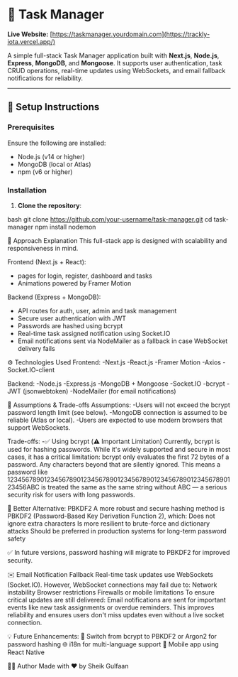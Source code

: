 # 📝 Task Manager

**Live Website:** [https://taskmanager.yourdomain.com](https://trackly-iota.vercel.app/)

A simple full-stack Task Manager application built with **Next.js**, **Node.js**, **Express**, **MongoDB**, and **Mongoose**. It supports user authentication, task CRUD operations, real-time updates using WebSockets, and email fallback notifications for reliability.

---

## 🚀 Setup Instructions

### Prerequisites

Ensure the following are installed:

- Node.js (v14 or higher)
- MongoDB (local or Atlas)
- npm (v6 or higher)

### Installation

1. **Clone the repository**:

bash
git clone https://github.com/your-username/task-manager.git
cd task-manager
npm install
nodemon

🧠 Approach Explanation
This full-stack app is designed with scalability and responsiveness in mind.

Frontend (Next.js + React):
 - pages for login, register, dashboard and tasks
 - Animations powered by Framer Motion

Backend (Express + MongoDB):
 - API routes for auth, user, admin and task management
 - Secure user authentication with JWT
 - Passwords are hashed using bcrypt
 - Real-time task assigned notification using Socket.IO
 - Email notifications sent via NodeMailer as a fallback in case WebSocket delivery fails

⚙️ Technologies Used
Frontend:
 -Next.js
 -React.js
 -Framer Motion
 -Axios
 -Socket.IO-client

Backend:
 -Node.js
 -Express.js
 -MongoDB + Mongoose
 -Socket.IO
 -bcrypt
 -JWT (jsonwebtoken)
 -NodeMailer (for email notifications)

📌 Assumptions & Trade-offs
Assumptions:
 -Users will not exceed the bcrypt password length limit (see below).
 -MongoDB connection is assumed to be reliable (Atlas or local).
 -Users are expected to use modern browsers that support WebSockets.

Trade-offs:
 -✅ Using bcrypt (⚠️ Important Limitation)
  Currently, bcrypt is used for hashing passwords. While it's widely supported and secure in most cases, it has a critical limitation:
bcrypt only evaluates the first 72 bytes of a password. Any characters beyond that are silently ignored.
This means a password like 123456789012345678901234567890123456789012345678901234567890123456ABC is treated the same as the same string without ABC — a serious security risk for users with long passwords.

🔐 Better Alternative: PBKDF2
A more robust and secure hashing method is PBKDF2 (Password-Based Key Derivation Function 2), which:
Does not ignore extra characters
Is more resilient to brute-force and dictionary attacks
Should be preferred in production systems for long-term password safety

✅ In future versions, password hashing will migrate to PBKDF2 for improved security.

✉️ Email Notification Fallback
Real-time task updates use WebSockets (Socket.IO).
However, WebSocket connections may fail due to:
Network instability
Browser restrictions
Firewalls or mobile limitations
To ensure critical updates are still delivered:
Email notifications are sent for important events like new task assignments or overdue reminders.
This improves reliability and ensures users don't miss updates even without a live socket connection.

💡 Future Enhancements:
🔐 Switch from bcrypt to PBKDF2 or Argon2 for password hashing
🌐 i18n for multi-language support
📲 Mobile app using React Native

🧑‍💻 Author
Made with ❤️ by Sheik Gulfaan

